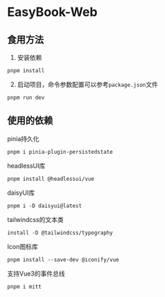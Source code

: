 # EasyBook-Web

## 食用方法

1. 安装依赖
```
pnpm install
```

2. 启动项目，命令参数配置可以参考`package.json`文件
```
pnpm run dev
```

## 使用的依赖
pinia持久化
```
pnpm i pinia-plugin-persistedstate
```
headlessUI库
```
pnpm install @headlessui/vue
```
daisyUI库
```
pnpm i -D daisyui@latest
```
tailwindcss的文本类
```
install -D @tailwindcss/typography
```
Icon图标库
```
pnpm install --save-dev @iconify/vue
```
支持Vue3的事件总线
```
pnpm i mitt
```

